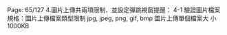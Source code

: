 Page: 65/127
4.圖片上傳共兩項限制，並設定彈跳視窗提醒：
4-1 驗證圖片檔案規格：圖片上傳檔案類型限制 jpg, jpeg, png, gif, bmp 圖片上傳單個檔案大
小 1000KB